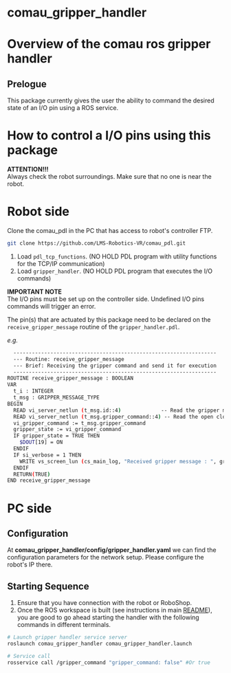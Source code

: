 # comau_gripper_handler 

# Overview of the comau ros gripper handler

## Prelogue

This package currently gives the user the ability to command the desired state of an I/O pin using a ROS service.

# How to control a I/O pins using this package 

**ATTENTION!!!**\
Always check the robot surroundings. Make sure that no one is near the robot.

# Robot side

Clone the comau_pdl in the PC that has access to robot's controller FTP.

```bash
git clone https://github.com/LMS-Robotics-VR/comau_pdl.git
```

1. Load `pdl_tcp_functions`. (NO HOLD PDL program with utility functions for the TCP/IP communication)
2. Load `gripper_handler`. (NO HOLD PDL program that executes the I/O commands)

**IMPORTANT NOTE**\
The I/O pins must be set up on the controller side. Undefined I/O pins commands will trigger an error.

The pin(s) that are actuated by this package need to be declared on the `receive_gripper_message` routine of the `gripper_handler.pdl`.

*e.g.*
```bash
  ------------------------------------------------------------------
  --- Routine: receive_gripper_message
  --- Brief: Receiving the gripper command and send it for execution 
  ------------------------------------------------------------------
ROUTINE receive_gripper_message : BOOLEAN
VAR
  t_i : INTEGER
  t_msg : GRIPPER_MESSAGE_TYPE
BEGIN
  READ vi_server_netlun (t_msg.id::4)             -- Read the gripper message unique identifier
  READ vi_server_netlun (t_msg.gripper_command::4) -- Read the open close flag
  vi_gripper_command := t_msg.gripper_command
  gripper_state := vi_gripper_command
  IF gripper_state = TRUE THEN
    $DOUT[19] = ON
  ENDIF
  IF si_verbose = 1 THEN 
    WRITE vs_screen_lun (cs_main_log, "Received gripper message : ", gripper_state, NL)
  ENDIF
  RETURN(TRUE)
END receive_gripper_message
```

# PC side

## Configuration

At **comau_gripper_handler/config/gripper_handler.yaml** we can find the configuration parameters for the network setup. Please configure the robot's IP there.


## Starting Sequence

1. Ensure that you have connection with the robot or RoboShop.
2. Once the ROS workspace is built (see instructions in main [README](../README.md)), you are good to go ahead starting the handler with the following commands in different terminals.

```bash
# Launch gripper handler service server
roslaunch comau_gripper_handler comau_gripper_handler.launch 

# Service call
rosservice call /gripper_command "gripper_command: false" #Or true
```